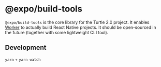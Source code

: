 # @expo/build-tools

`@expo/build-tools` is the core library for the Turtle 2.0 project. It enables [Worker](/src/worker) to actually build React Native projects. It should be open-sourced in the future (together with some lightweight CLI tool).

## Development

`yarn` + `yarn watch`
